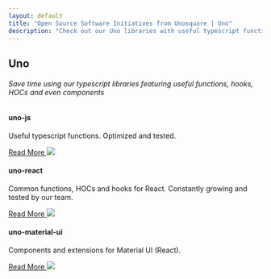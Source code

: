 ```yaml
---
layout: default
title: "Open Source Software Initiatives from Unosquare | Uno"
description: "Check out our Uno libraries with useful typescript functions, React hooks and components"
---
```


<div class="container content-home">
<h2>Uno</h2>
<h6>Save time using our typescript libraries featuring useful functions, hooks, HOCs and even components</h6>
<div class="row">
    <div class="col-12 col-lg-4 mb-4">
        <div class="card">
            <div class="card-body p-3">
                <div class="card-head">
                    <h4 class="text-uppercase">uno-js</h4>
                    <p>
                        Useful typescript functions. Optimized and tested.
                    </p>
                </div>
                <div class="actions">
                    <a href="https://unosquare.github.io/uno/uno-js" class="link-blue button">
                        Read More
                    </a>
                    <a href="https://github.com/unosquare/uno-js" class="d-flex justify-content-end">
                        <img src="/assets/github.png" />
                    </a>
                </div>
            </div>
        </div>
    </div>
    <div class="col-12 col-lg-4 mb-4">
        <div class="card">
            <div class="card-body p-3">
                <div class="card-head">
                    <h4 class="text-uppercase">uno-react</h4>
                    <p>
                        Common functions, HOCs and hooks for React. Constantly growing and tested by our team. 
                    </p>
                </div>
                <div class="actions">
                    <a href="https://unosquare.github.io/uno/uno-react" class="link-blue button">
                        Read More
                    </a>
                    <a href="https://github.com/unosquare/uno-react" class="d-flex justify-content-end">
                        <img src="/assets/github.png" />
                    </a>
                </div>
            </div>
        </div>
    </div>
    <div class="col-12 col-lg-4 mb-4">
        <div class="card">
            <div class="card-body p-3">
                <div class="card-head">
                    <h4 class="text-uppercase">uno-material-ui</h4>
                    <p>
                        Components and extensions for Material UI (React).
                    </p>
                </div>
                <div class="actions">
                    <a href="https://unosquare.github.io/uno/uno-material-ui" class="link-blue button">
                        Read More
                    </a>
                    <a href="https://github.com/unosquare/uno-material-ui" class="d-flex justify-content-end">
                        <img src="/assets/github.png" />
                    </a>
                </div>
            </div>
        </div>
    </div>
</div>
